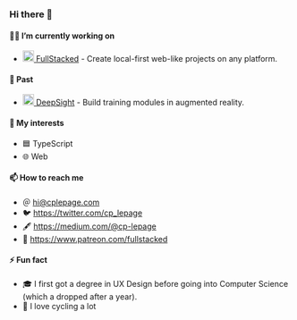 ### Hi there 👋

#### 👨‍💻 I’m currently working on 

- <a href="https://github.com/fullstackedorg">
  <img src="https://files.cplepage.com/fullstacked/favicon.png" width="20" />
  FullStacked</a> - Create local-first web-like projects on any platform.

#### 📜 Past

- <a href="https://www.deepsight.ca/">
  <img src="https://studio.deepsight.ca/favicon.png" width="20" />
  DeepSight</a> - Build training modules in augmented reality.

#### 🤔 My interests

- 🟦 TypeScript
- 🌐 Web

#### 📫 How to reach me

- ＠ hi@cplepage.com
- 🐦 https://twitter.com/cp_lepage
- 🖋 https://medium.com/@cp-lepage
- 🤝 https://www.patreon.com/fullstacked

#### ⚡ Fun fact

- 🎓 I first got a degree in UX Design before going into Computer Science (which a dropped after a year).
- 🚴 I love cycling a lot
